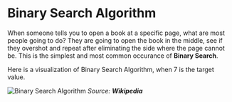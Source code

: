 # Binary Search Algorithm

When someone tells you to open a book at a specific page, what are most people going to do? They are going to open the book in the middle, see if they overshot and repeat after eliminating the side where the page cannot be. This is the simplest and most common occurance of **Binary Search**.

Here is a visualization of Binary Search Algorithm, when 7 is the target value.

![Binary Search Algorithm](https://upload.wikimedia.org/wikipedia/commons/8/83/Binary_Search_Depiction.svg)
_Source: **Wikipedia**_